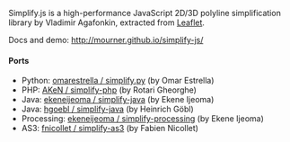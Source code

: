 Simplify.js is a high-performance JavaScript 2D/3D polyline simplification library by Vladimir Agafonkin, extracted from [Leaflet](http://leafletjs.com).

Docs and demo: http://mourner.github.io/simplify-js/

#### Ports

 * Python: [omarestrella / simplify.py](https://github.com/omarestrella/simplify.py) (by Omar Estrella)
 * PHP: [AKeN / simplify-php](https://github.com/AKeN/simplify-php) (by Rotari Gheorghe)
 * Java: [ekeneijeoma / simplify-java](https://github.com/ekeneijeoma/simplify-java) (by Ekene Ijeoma)
 * Java: [hgoebl / simplify-java](https://github.com/hgoebl/simplify-java) (by Heinrich Göbl)
 * Processing: [ekeneijeoma / simplify-processing](https://github.com/ekeneijeoma/simplify-processing) (by Ekene Ijeoma)
 * AS3: [fnicollet / simplify-as3](https://github.com/fnicollet/simplify-as3) (by Fabien Nicollet)
